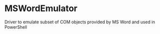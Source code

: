 # MSWordEmulator
Driver to emulate subset of COM objects provided by MS Word and used in PowerShell
